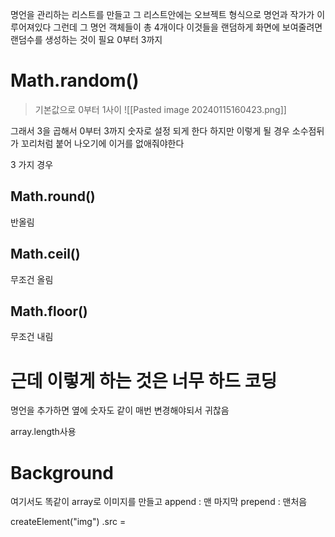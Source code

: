 명언을 관리하는 리스트를 만들고 
그 리스트안에는 오브젝트 형식으로 명언과 작가가 이루어져있다 
그런데 그 명언 객체들이 총 4개이다
이것들을 랜덤하게 화면에 보여줄려면 랜덤수를 생성하는 것이 필요
0부터 3까지 

# Math.random()
> 기본값으로 0부터 1사이 
![[Pasted image 20240115160423.png]]

그래서 3을 곱해서 0부터 3까지 숫자로 설정 되게 한다 하지만 
이렇게 될 경우 소수점뒤가 꼬리처럼 붙어 나오기에 이거를 없애줘야한다 

3 가지 경우 
## Math.round()
반올림 
## Math.ceil()
무조건 올림

## Math.floor()

무조건 내림 


# 근데 이렇게 하는 것은 너무 하드 코딩
명언을 추가하면 옆에 숫자도 같이 매번 변경해야되서 귀찮음 

array.length사용


# Background 

여기서도 똑같이 array로 이미지를 만들고 
append : 맨 마지막 
prepend : 맨처음

createElement("img")
.src = 
